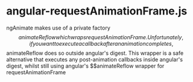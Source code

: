 angular-requestAnimationFrame.js
================================

ngAnimate makes use of a private factory $$animateReflow which wraps requestAnimationFrame. Unfortunately, if you want to execute a callback after an animation completes, $$animateReflow does so outside angular's digest. This wrapper is a safe alternative that executes any post-animation callbacks inside angular's digest, whilst still using angular's $$animateReflow wrapper for requestAnimationFrame
